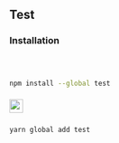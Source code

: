 ## Test




### Installation

##### <img src="https://raw.githubusercontent.com/npm/logos/master/npm%20logo/npm-logo-red.png" height=16/>

```bash
npm install --global test
```

##### <img src="https://raw.githubusercontent.com/yarnpkg/assets/master/yarn-kitten-full.png" height=24/>

```bash
yarn global add test
```

